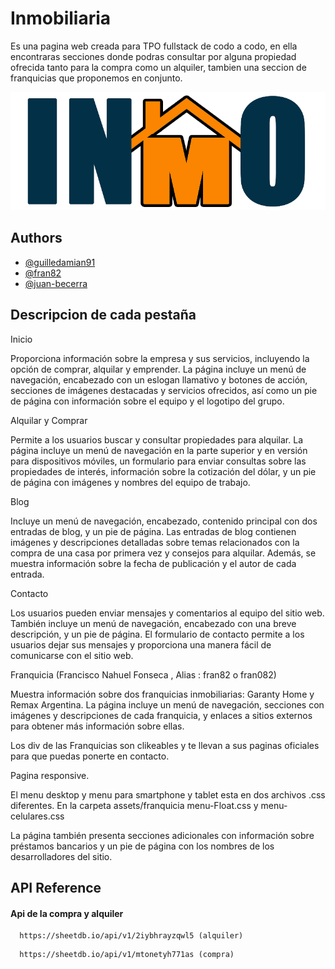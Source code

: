 
# Inmobiliaria

Es una pagina web creada para TPO fullstack de codo a codo, en ella encontraras secciones donde podras consultar por alguna propiedad ofrecida tanto para la compra como un alquiler, tambien una seccion de franquicias que proponemos en conjunto.


![Logo](https://raw.githubusercontent.com/guilledamian91/inmobiliaria/main/sources/logo.png)


## Authors

- [@guilledamian91](https://github.com/guilledamian91)
- [@fran82](https://github.com/fran082)
- [@juan-becerra](https://github.com/jb-2015)


## Descripcion de cada pestaña

Inicio 

Proporciona información sobre la empresa y sus servicios, incluyendo la opción de comprar, alquilar y emprender. La página incluye un menú de navegación, encabezado con un eslogan llamativo y botones de acción, secciones de imágenes destacadas y servicios ofrecidos, así como un pie de página con información sobre el equipo y el logotipo del grupo.

Alquilar y Comprar

Permite a los usuarios buscar y consultar propiedades para alquilar. La página incluye un menú de navegación en la parte superior y en versión para dispositivos móviles, un formulario para enviar consultas sobre las propiedades de interés, información sobre la cotización del dólar, y un pie de página con imágenes y nombres del equipo de trabajo.

Blog

Incluye un menú de navegación, encabezado, contenido principal con dos entradas de blog, y un pie de página. Las entradas de blog contienen imágenes y descripciones detalladas sobre temas relacionados con la compra de una casa por primera vez y consejos para alquilar. Además, se muestra información sobre la fecha de publicación y el autor de cada entrada.

Contacto

Los usuarios pueden enviar mensajes y comentarios al equipo del sitio web. También incluye un menú de navegación, encabezado con una breve descripción, y un pie de página. El formulario de contacto permite a los usuarios dejar sus mensajes y proporciona una manera fácil de comunicarse con el sitio web.

Franquicia      (Francisco Nahuel Fonseca , Alias : fran82 o fran082)

Muestra información sobre dos franquicias inmobiliarias: Garanty Home y Remax Argentina. La página incluye un menú de navegación, secciones con imágenes y descripciones de cada franquicia, y enlaces a sitios externos para obtener más información sobre ellas.

Los div de las Franquicias son clikeables y te llevan a sus paginas oficiales para que puedas ponerte en contacto.

Pagina responsive.

El menu desktop y menu para smartphone y tablet esta en dos archivos .css diferentes. En la carpeta assets/franquicia menu-Float.css y menu-celulares.css

La página también presenta secciones adicionales con información sobre préstamos bancarios y un pie de página con los nombres de los desarrolladores del sitio.

## API Reference

#### Api de la compra y alquiler

```http
  https://sheetdb.io/api/v1/2iybhrayzqwl5 (alquiler)
```
```http
  https://sheetdb.io/api/v1/mtonetyh771as (compra)

